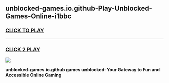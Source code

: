 
## unblocked-games.io.github-Play-Unblocked-Games-Online-i1bbc
<h3>
<a href="https://premium76.site?title=unblocked-games.io.github&ref=25A">CLICK TO PLAY</a></h3>
<hr>

<h3>
<a href="https://premium76.site?title=unblocked-games.io.github&ref=25A">CLICK 2 PLAY</a>
  
</h3>

<a href="https://premium76.site?title=unblocked-games.io.github&ref=25A"><img src="https://clearcache.store/games.png"></a>


**unblocked-games.io.github games unblocked: Your Gateway to Fun and Accessible Online Gaming**
